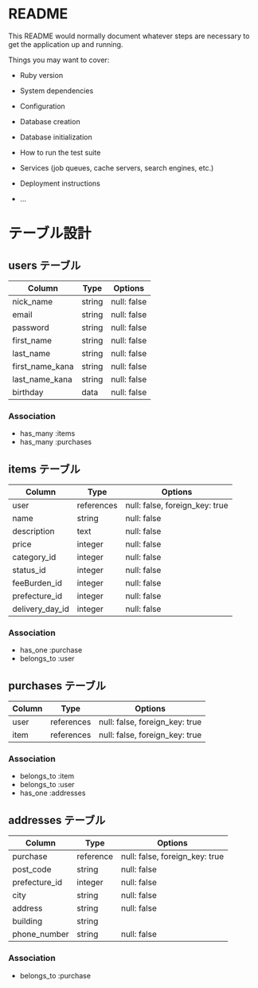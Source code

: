 # README

This README would normally document whatever steps are necessary to get the
application up and running.

Things you may want to cover:

* Ruby version

* System dependencies

* Configuration

* Database creation

* Database initialization

* How to run the test suite

* Services (job queues, cache servers, search engines, etc.)

* Deployment instructions

* ...

# テーブル設計

## users テーブル

| Column        | Type   | Options     |
| --------      | ------ | ----------- |
|nick_name      | string | null: false |
| email         | string | null: false |
| password      | string | null: false |
|first_name     | string | null: false |
|last_name      | string | null: false |
|first_name_kana| string | null: false |
|last_name_kana | string | null: false |
|birthday       | data   | null: false |

### Association

- has_many :items
- has_many :purchases

## items テーブル

| Column        | Type     | Options                        |
| ------        | ------   | ----------- |
|   user        |references| null: false, foreign_key: true |
|   name        | string   | null: false                    |
|description    | text     | null: false                    |
| price         | integer  | null: false                    |
|category_id    | integer  | null: false                    |
| status_id     | integer  | null: false                    |
| feeBurden_id  | integer  | null: false                    |
| prefecture_id | integer  | null: false                    |
|delivery_day_id| integer  | null: false                    |

### Association

- has_one :purchase
- belongs_to :user

## purchases テーブル

| Column     | Type       | Options                        |
| -------    | ---------- | ------------------------------ |
| user       | references | null: false, foreign_key: true |
| item       | references | null: false, foreign_key: true |

### Association

- belongs_to :item
- belongs_to :user
- has_one :addresses

## addresses テーブル

| Column      | Type       | Options                        |
| -------     | ---------- | ------------------------------ |
| purchase    | reference  | null: false, foreign_key: true |
| post_code   | string     | null: false                    |
|prefecture_id| integer    | null: false                    |
| city        | string     | null: false                    |
|   address   | string     | null: false                    |
|  building   | string     |                                |
| phone_number| string     | null: false                    |

### Association

- belongs_to :purchase